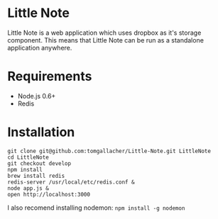 # Little Note

Little Note is a web application which uses dropbox as it's storage component. This means that Little Note can be run as a standalone application anywhere.

# Requirements
* Node.js 0.6+
* Redis

# Installation

    git clone git@github.com:tomgallacher/Little-Note.git LittleNote
    cd LittleNote
    git checkout develop
    npm install
    brew install redis
    redis-server /usr/local/etc/redis.conf &
    node app.js &
    open http://localhost:3000
    
I also recomend installing nodemon: `npm install -g nodemon`